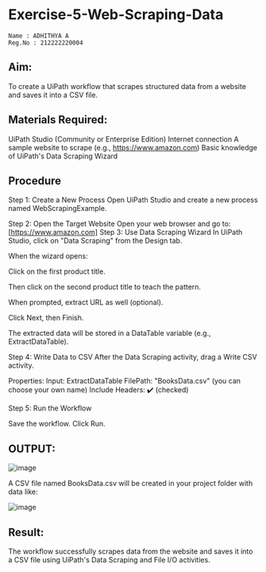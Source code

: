 # Exercise-5-Web-Scraping-Data

~~~
Name : ADHITHYA A  
Reg.No : 212222220004
~~~

## Aim:
To create a UiPath workflow that scrapes structured data from a website and saves it into a CSV file.

## Materials Required:
UiPath Studio (Community or Enterprise Edition)
Internet connection
A sample website to scrape (e.g., https://www.amazon.com)
Basic knowledge of UiPath's Data Scraping Wizard

## Procedure
 Step 1: Create a New Process
Open UiPath Studio and create a new process named WebScrapingExample.

 Step 2: Open the Target Website
Open your web browser and go to:
[https://www.amazon.com]
 Step 3: Use Data Scraping Wizard
In UiPath Studio, click on "Data Scraping" from the Design tab.

When the wizard opens:

Click on the first product title.

Then click on the second product title to teach the pattern.

When prompted, extract URL as well (optional).

Click Next, then Finish.

The extracted data will be stored in a DataTable variable (e.g., ExtractDataTable).

 Step 4: Write Data to CSV
After the Data Scraping activity, drag a Write CSV activity.

Properties:
  Input: ExtractDataTable
  FilePath: "BooksData.csv" (you can choose your own name)
  Include Headers: ✔️ (checked)

 Step 5: Run the Workflow
 
Save the workflow.
Click Run.

## OUTPUT:
![image](https://github.com/user-attachments/assets/6a713fb8-ea9c-4f36-aa75-8d6adc3734ac)

A CSV file named BooksData.csv will be created in your project folder with data like:

![image](https://github.com/user-attachments/assets/299ba86a-51eb-40c7-bbf9-0e299bb28112)

## Result:
The workflow successfully scrapes data from the website and saves it into a CSV file using UiPath's Data Scraping and File I/O activities.

